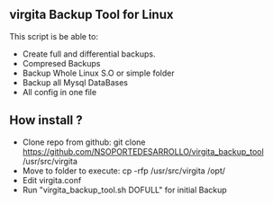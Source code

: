 ## virgita Backup Tool for Linux


This script is be able to:

- Create full and differential backups.
- Compresed Backups 
- Backup Whole Linux S.O or simple folder
- Backup all Mysql DataBases 
- All config in one file 


## How install ? 

- Clone repo from github: git clone https://github.com/NSOPORTEDESARROLLO/virgita_backup_tool /usr/src/virgita
- Move to folder to execute: cp -rfp /usr/src/virgita /opt/
- Edit virgita.conf
- Run "virgita_backup_tool.sh DOFULL" for initial Backup


